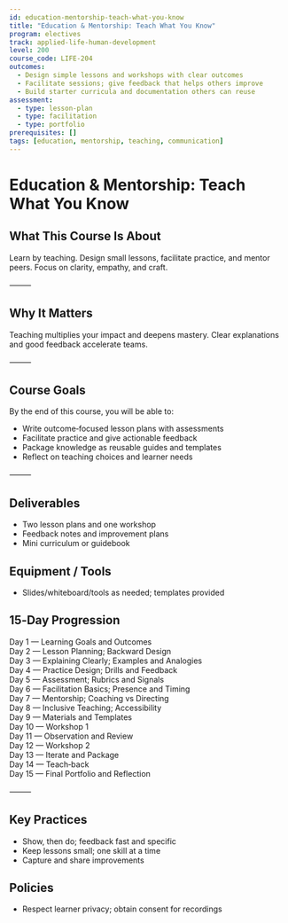 ```yaml
---
id: education-mentorship-teach-what-you-know
title: "Education & Mentorship: Teach What You Know"
program: electives
track: applied-life-human-development
level: 200
course_code: LIFE-204
outcomes:
  - Design simple lessons and workshops with clear outcomes
  - Facilitate sessions; give feedback that helps others improve
  - Build starter curricula and documentation others can reuse
assessment:
  - type: lesson-plan
  - type: facilitation
  - type: portfolio
prerequisites: []
tags: [education, mentorship, teaching, communication]
---
```


# Education & Mentorship: Teach What You Know

## What This Course Is About
Learn by teaching. Design small lessons, facilitate practice, and mentor peers. Focus on clarity, empathy, and craft.

⸻

## Why It Matters
Teaching multiplies your impact and deepens mastery. Clear explanations and good feedback accelerate teams.

⸻

## Course Goals
By the end of this course, you will be able to:
- Write outcome‑focused lesson plans with assessments
- Facilitate practice and give actionable feedback
- Package knowledge as reusable guides and templates
- Reflect on teaching choices and learner needs

⸻

## Deliverables
- Two lesson plans and one workshop
- Feedback notes and improvement plans
- Mini curriculum or guidebook

## Equipment / Tools
- Slides/whiteboard/tools as needed; templates provided

## 15‑Day Progression
Day 1 — Learning Goals and Outcomes  
Day 2 — Lesson Planning; Backward Design  
Day 3 — Explaining Clearly; Examples and Analogies  
Day 4 — Practice Design; Drills and Feedback  
Day 5 — Assessment; Rubrics and Signals  
Day 6 — Facilitation Basics; Presence and Timing  
Day 7 — Mentorship; Coaching vs Directing  
Day 8 — Inclusive Teaching; Accessibility  
Day 9 — Materials and Templates  
Day 10 — Workshop 1  
Day 11 — Observation and Review  
Day 12 — Workshop 2  
Day 13 — Iterate and Package  
Day 14 — Teach‑back  
Day 15 — Final Portfolio and Reflection  

⸻

## Key Practices
- Show, then do; feedback fast and specific
- Keep lessons small; one skill at a time
- Capture and share improvements

## Policies
- Respect learner privacy; obtain consent for recordings

